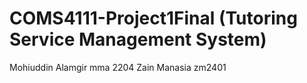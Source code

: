 # COMS4111-Project1Final (Tutoring Service Management System)
Mohiuddin Alamgir mma 2204
Zain Manasia zm2401
 
